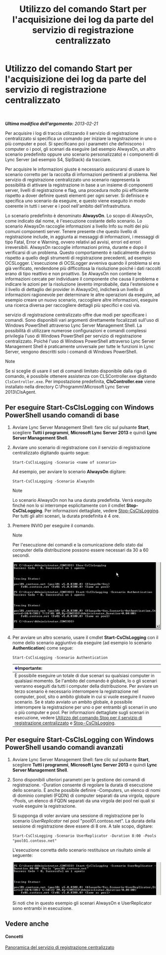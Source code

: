 ﻿---
title: Utilizzo del comando Start per l'acquisizione dei log da parte del servizio di registrazione centralizzato
TOCTitle: Utilizzo del comando Start per l'acquisizione dei log da parte del servizio di registrazione centralizzato
ms:assetid: 0512b9ce-7f5b-48eb-a79e-f3498bacf2de
ms:mtpsurl: https://technet.microsoft.com/it-it/library/JJ687958(v=OCS.15)
ms:contentKeyID: 49887430
ms.date: 08/24/2015
mtps_version: v=OCS.15
ms.translationtype: HT
---

# Utilizzo del comando Start per l'acquisizione dei log da parte del servizio di registrazione centralizzato

 

_**Ultima modifica dell'argomento:** 2013-02-21_

Per acquisire i log di traccia utilizzando il servizio di registrazione centralizzato si specifica un comando per iniziare la registrazione in uno o più computer e pool. Si specificano poi i parametri che definiscono i computer o i pool, gli scenari da eseguire (ad esempio AlwaysOn, un altro scenario predefinito oppure uno scenario personalizzato) e i componenti di Lync Server (ad esempio S4, SipStack) da tracciare.

Per acquisire le informazioni giuste è necessario assicurarsi di usare lo scenario corretto per la raccolta di informazioni pertinenti al problema. Nel servizio di registrazione centralizzato uno scenario rappresenta la possibilità di attivare la registrazione in base a un insieme di componenti server, livelli di registrazione e flag, una procedura molto più efficiente rispetto a dover definire questi elementi per ogni server. Si definisce e specifica uno scenario da eseguire, e questo viene eseguito in modo coerente in tutti i server e i pool nell'ambito dell'infrastruttura.

Lo scenario predefinito è denominato **AlwaysOn**. Lo scopo di AlwaysOn, come indicato dal nome, è l'esecuzione costante dello scenario. Lo scenario AlwaysOn raccoglie informazioni a livello Info su molti dei più comuni componenti server. Tenere presente che questo livello di registrazione include, in aggiunta ai messaggi di informazioni, i messaggi di tipo Fatal, Error e Warning, ovvero relativi ad avvisi, errori ed errori irreversibili. AlwaysOn raccoglie informazioni prima, durante e dopo il verificarsi di un problema. Questo comportamento è radicalmente diverso rispetto a quello degli strumenti di registrazione precedenti, ad esempio OCSLogger. L'esecuzione di OCSLogger avveniva quando il problema si era già verificato, rendendone più difficoltosa la risoluzione poiché i dati raccolti erano di tipo reattivo e non proattivo. Se AlwaysOn non contiene le informazioni cercate per individuare il componente che causa il problema e indicare le azioni per la risoluzione (evento improbabile, data l'estensione e il livello di dettaglio dei provider in AlwaysOn), indicherà un livello di informazioni ragionevole per determinare le altre operazioni da eseguire, ad esempio creare un nuovo scenario, raccogliere altre informazioni, eseguire una ricerca diversa per raccogliere dettagli più specifici e così via.

servizio di registrazione centralizzato offre due modi per specificare i comandi. Sono disponibili vari argomenti direttamente focalizzati sull'uso di Windows PowerShell attraverso Lync Server Management Shell. La possibilità di utilizzare numerose configurazioni e comandi complessi privilegia l'uso di Windows PowerShell per servizio di registrazione centralizzato. Poiché l'uso di Windows PowerShell attraverso Lync Server Management Shell è praticamente universale per tutte le funzioni in Lync Server, vengono descritti solo i comandi di Windows PowerShell.


> [!NOTE]
> Se si sceglie di usare il set di comandi limitato disponibile dalla riga di comando, è possibile ottenere assistenza con CLSController.exe digitando <CODE>ClsController.exe</CODE>. Per impostazione predefinita, <STRONG>ClsController.exe</STRONG> viene installato nella directory C:\Programmi\Microsoft Lync Server 2013\ClsAgent.



## Per eseguire Start-CsClsLogging con Windows PowerShell usando comandi di base

1.  Avviare Lync Server Management Shell: fare clic sul pulsante **Start**, scegliere **Tutti i programmi**, **Microsoft Lync Server 2013** e quindi **Lync Server Management Shell**.

2.  Avviare uno scenario di registrazione con il servizio di registrazione centralizzato digitando quanto segue:
    
        Start-CsClsLogging -Scenario <name of scenario>
    
    Ad esempio, per avviare lo scenario **AlwaysOn** digitare:
    
        Start-CsClsLogging -Scenario AlwaysOn
    

    > [!NOTE]
    > Lo scenario AlwaysOn non ha una durata predefinita. Verrà eseguito finché non lo si interrompe esplicitamente con il cmdlet <STRONG>Stop-CsClsLogging</STRONG>. Per informazioni dettagliate, vedere <A href="https://docs.microsoft.com/en-us/powershell/module/skype/Stop-CsClsLogging">Stop-CsClsLogging</A>. Per tutti gli altri scenari, la durata predefinita è 4 ore.



3.  Premere INVIO per eseguire il comando.
    

    > [!NOTE]
    > Per l'esecuzione dei comandi e la comunicazione dello stato dai computer della distribuzione possono essere necessari da 30 a 60 secondi.

    
    ![Esecuzione di Start-CsClsLogging.](images/JJ687958.c5be7413-8cef-4de7-9712-944d20cc2fa4(OCS.15).jpg "Esecuzione di Start-CsClsLogging.")

4.  Per avviare un altro scenario, usare il cmdlet **Start-CsClsLogging** con il nome dello scenario aggiuntivo da eseguire (ad esempio lo scenario **Authentication**) come segue:
    
        Start-CsClsLogging -Scenario Authentication
    
    <table>
    <thead>
    <tr class="header">
    <th><img src="images/Gg412908.important(OCS.15).gif" title="important" alt="important" />Importante:</th>
    </tr>
    </thead>
    <tbody>
    <tr class="odd">
    <td>È possibile eseguire un totale di due scenari su qualsiasi computer in qualsiasi momento. Se l'ambito del comando è globale, lo o gli scenari verranno eseguiti da tutti i computer della distribuzione. Per avviare un terzo scenario è necessario interrompere la registrazione nel computer, pool, sito o ambito globale in cui si vuole eseguire il nuovo scenario. Se è stato avviato un ambito globale, è possibile interrompere la registrazione per uno o per entrambi gli scenari in uno o più computer e pool. Per informazioni dettagliate sugli scenari in esecuzione, vedere <a href="lync-server-2013-using-stop-for-the-centralized-logging-service.md">Utilizzo del comando Stop per il servizio di registrazione centralizzato</a> e <a href="https://docs.microsoft.com/en-us/powershell/module/skype/Stop-CsClsLogging">Stop-CsClsLogging</a>.</td>
    </tr>
    </tbody>
    </table>


## Per eseguire Start-CsClsLogging con Windows PowerShell usando comandi avanzati

1.  Avviare Lync Server Management Shell: fare clic sul pulsante **Start**, scegliere **Tutti i programmi**, **Microsoft Lync Server 2013** e quindi **Lync Server Management Shell**.

2.  Sono disponibili ulteriori parametri per la gestione dei comandi di registrazione. -Duration consente di regolare la durata di esecuzione dello scenario. È anche possibile definire -Computers, un elenco di nomi di dominio completi (FQDN) di computer separati da una virgola, oppure -Pools, un elenco di FQDN separati da una virgola dei pool nei quali si vuole eseguire la registrazione.
    
    Si supponga di voler avviare una sessione di registrazione per lo scenario *UserReplicator* nel pool "pool01.contoso.net". La durata della sessione di registrazione deve essere di 8 ore. A tale scopo, digitare:
    
        Start-CsClsLogging -Scenario UserReplicator -Duration 8:00 -Pools "pool01.contoso.net"
    
    L'esecuzione corretta dello scenario restituisce un risultato simile al seguente:
    
    ![Esecuzione di Start-CsClsLogging.](images/JJ687958.399f0c2e-c08c-40ab-b6c6-381dddc12fe9(OCS.15).jpg "Esecuzione di Start-CsClsLogging.")
    
    Si noti che in questo esempio gli scenari AlwaysOn e UserReplicator sono entrambi in esecuzione.

## Vedere anche

#### Concetti

[Panoramica del servizio di registrazione centralizzato](lync-server-2013-overview-of-the-centralized-logging-service.md)

